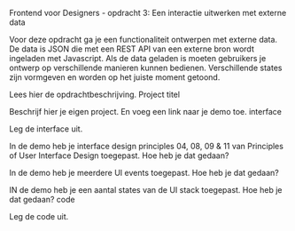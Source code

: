 Frontend voor Designers - opdracht 3: Een interactie uitwerken met externe data

Voor deze opdracht ga je een functionaliteit ontwerpen met externe data. De data is JSON die met een REST API van een externe bron wordt ingeladen met Javascript. Als de data geladen is moeten gebruikers je ontwerp op verschillende manieren kunnen bedienen. Verschillende states zijn vormgeven en worden op het juiste moment getoond.

Lees hier de opdrachtbeschrijving.
Project titel

Beschrijf hier je eigen project. En voeg een link naar je demo toe.
interface

Leg de interface uit.

In de demo heb je interface design principles 04, 08, 09 & 11 van Principles of User Interface Design toegepast. Hoe heb je dat gedaan?

In de demo heb je meerdere UI events toegepast. Hoe heb je dat gedaan?

IN de demo heb je een aantal states van de UI stack toegepast. Hoe heb je dat gedaan?
code

Leg de code uit.
